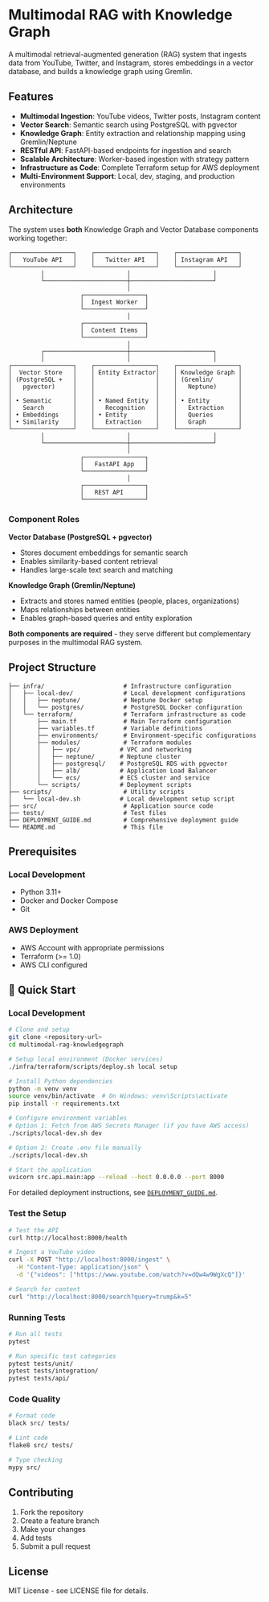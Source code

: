 # Multimodal RAG with Knowledge Graph

A multimodal retrieval-augmented generation (RAG) system that ingests data from YouTube, Twitter, and Instagram, stores embeddings in a vector database, and builds a knowledge graph using Gremlin.

## Features

- **Multimodal Ingestion**: YouTube videos, Twitter posts, Instagram content
- **Vector Search**: Semantic search using PostgreSQL with pgvector
- **Knowledge Graph**: Entity extraction and relationship mapping using Gremlin/Neptune
- **RESTful API**: FastAPI-based endpoints for ingestion and search
- **Scalable Architecture**: Worker-based ingestion with strategy pattern
- **Infrastructure as Code**: Complete Terraform setup for AWS deployment
- **Multi-Environment Support**: Local, dev, staging, and production environments


## Architecture

The system uses **both** Knowledge Graph and Vector Database components working together:

```
┌─────────────────┐    ┌─────────────────┐    ┌─────────────────┐
│   YouTube API   │    │   Twitter API   │    │ Instagram API   │
└─────────────────┘    └─────────────────┘    └─────────────────┘
         │                       │                       │
         └───────────────────────┼───────────────────────┘
                                 │
                    ┌─────────────────┐
                    │  Ingest Worker  │
                    └─────────────────┘
                                 │
                    ┌─────────────────┐
                    │  Content Items  │
                    └─────────────────┘
                                 │
         ┌───────────────────────┼───────────────────────┐
         │                       │                       │
┌─────────────────┐    ┌─────────────────┐    ┌─────────────────┐
│  Vector Store   │    │ Entity Extractor│    │ Knowledge Graph │
│ (PostgreSQL +   │    │                 │    │ (Gremlin/       │
│   pgvector)     │    │                 │    │   Neptune)      │
│                 │    │                 │    │                 │
│ • Semantic      │    │ • Named Entity  │    │ • Entity        │
│   Search        │    │   Recognition   │    │   Extraction    │
│ • Embeddings    │    │ • Entity        │    │   Queries       │
│ • Similarity    │    │   Extraction    │    │   Graph         │
└─────────────────┘    └─────────────────┘    └─────────────────┘
         │                       │                       │
         └───────────────────────┼───────────────────────┘
                                 │
                    ┌─────────────────┐
                    │   FastAPI App   │
                    └─────────────────┘
                                 │
                    ┌─────────────────┐
                    │   REST API      │
                    └─────────────────┘
```

### Component Roles

**Vector Database (PostgreSQL + pgvector)**
- Stores document embeddings for semantic search
- Enables similarity-based content retrieval
- Handles large-scale text search and matching

**Knowledge Graph (Gremlin/Neptune)**
- Extracts and stores named entities (people, places, organizations)
- Maps relationships between entities
- Enables graph-based queries and entity exploration

**Both components are required** - they serve different but complementary purposes in the multimodal RAG system.


## Project Structure

```
├── infra/                      # Infrastructure configuration
│   ├── local-dev/              # Local development configurations
│   │   ├── neptune/            # Neptune Docker setup
│   │   └── postgres/           # PostgreSQL Docker configuration
│   └── terraform/              # Terraform infrastructure as code
│       ├── main.tf             # Main Terraform configuration
│       ├── variables.tf        # Variable definitions
│       ├── environments/       # Environment-specific configurations
│       ├── modules/            # Terraform modules
│       │   ├── vpc/           # VPC and networking
│       │   ├── neptune/       # Neptune cluster
│       │   ├── postgresql/    # PostgreSQL RDS with pgvector
│       │   ├── alb/           # Application Load Balancer
│       │   └── ecs/           # ECS cluster and service
│       └── scripts/           # Deployment scripts
├── scripts/                    # Utility scripts
│   └── local-dev.sh           # Local development setup script
├── src/                        # Application source code
├── tests/                      # Test files
├── DEPLOYMENT_GUIDE.md         # Comprehensive deployment guide
└── README.md                   # This file
```


## Prerequisites

### Local Development
- Python 3.11+
- Docker and Docker Compose
- Git

### AWS Deployment
- AWS Account with appropriate permissions
- Terraform (>= 1.0)
- AWS CLI configured


## 🚀 Quick Start

### Local Development

```bash
# Clone and setup
git clone <repository-url>
cd multimodal-rag-knowledgegraph

# Setup local environment (Docker services)
./infra/terraform/scripts/deploy.sh local setup

# Install Python dependencies
python -m venv venv
source venv/bin/activate  # On Windows: venv\Scripts\activate
pip install -r requirements.txt

# Configure environment variables
# Option 1: Fetch from AWS Secrets Manager (if you have AWS access)
./scripts/local-dev.sh dev

# Option 2: Create .env file manually
./scripts/local-dev.sh

# Start the application
uvicorn src.api.main:app --reload --host 0.0.0.0 --port 8000
```
For detailed deployment instructions, see [`DEPLOYMENT_GUIDE.md`](DEPLOYMENT_GUIDE.md).


### Test the Setup

```bash
# Test the API
curl http://localhost:8000/health

# Ingest a YouTube video
curl -X POST "http://localhost:8000/ingest" \
  -H "Content-Type: application/json" \
  -d '{"videos": ["https://www.youtube.com/watch?v=dQw4w9WgXcQ"]}'

# Search for content
curl "http://localhost:8000/search?query=trump&k=5"
```

### Running Tests

```bash
# Run all tests
pytest

# Run specific test categories
pytest tests/unit/
pytest tests/integration/
pytest tests/api/
```

### Code Quality

```bash
# Format code
black src/ tests/

# Lint code
flake8 src/ tests/

# Type checking
mypy src/
```

## Contributing

1. Fork the repository
2. Create a feature branch
3. Make your changes
4. Add tests
5. Submit a pull request

## License

MIT License - see LICENSE file for details. 
